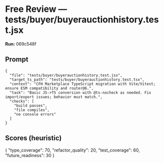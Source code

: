 # Free Review — tests/buyer/buyerauctionhistory.test.jsx

**Run:** 069c548f

## Prompt

```
{
  "file": "tests/buyer/buyerauctionhistory.test.jsx",
  "target_ts_path": "tests/buyer/buyerauctionhistory.test.tsx",
  "context": "CFH Marketplace TypeScript migration with Vite/Vitest; ensure ESM compatibility and router@6.",
  "task": "Basic JS->TS conversion with @ts-nocheck as needed. Fix import/export issues; behavior must match.",
  "checks": [
    "build passes",
    "file compiles",
    "no console errors"
  ]
}
```

## Scores (heuristic)

{
  "type_coverage": 70,
  "refactor_quality": 20,
  "test_coverage": 60,
  "future_readiness": 30
}
